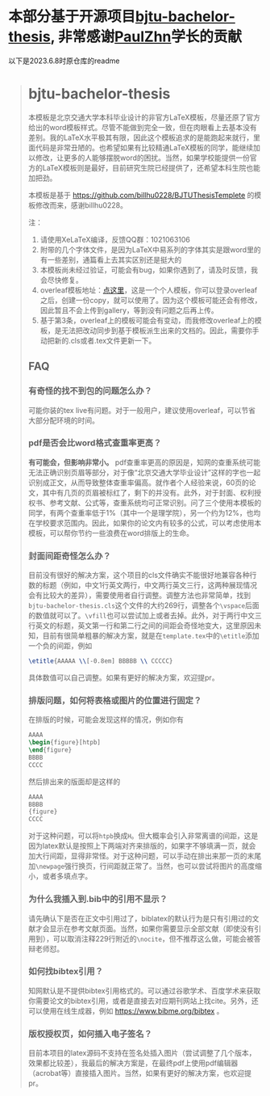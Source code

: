
# 本部分基于开源项目[bjtu-bachelor-thesis](https://github.com/paulzhn/bjtu-bachelor-thesis), 非常感谢[PaulZhn](https://github.com/paulzhn)学长的贡献

以下是2023.6.8时原仓库的readme

># bjtu-bachelor-thesis
>
>本模板是北京交通大学本科毕业设计的非官方LaTeX模板，尽量还原了官方给出的word模板样式。尽管不能做到完全一致，但在肉眼看上去基本没有差别。我的LaTeX水平极其有限，因此这个模板追求的是能跑起来就行，里面代码是非常丑陋的。也希望如果有比较精通LaTeX模板的同学，能继续加以修改，让更多的人能够摆脱word的困扰。当然，如果学校能提供一份官方的LaTeX模板则是最好，目前研究生院已经提供了，还希望本科生院也能加把劲。
>
>本模板是基于 https://github.com/billhu0228/BJTUThesisTemplete 的模板修改而来，感谢billhu0228。
>
>注：
>1. 请使用XeLaTeX编译，反馈QQ群：1021063106
>2. 附带的几个字体文件，是因为LaTeX中易系列的字体其实是跟word里的有一些差别，通篇看上去其实区别还是挺大的
>3. 本模板尚未经过验证，可能会有bug，如果你遇到了，请及时反馈，我会尽快修复。
>4. overleaf模板地址：[点这里](https://www.overleaf.com/read/cjkrjfvczbvc)，这是一个个人模板，你可以登录overleaf之后，创建一份copy，就可以使用了。因为这个模板可能还会有修改，因此暂且不会上传到gallery，等到没有问题之后再上传。
>5. 基于第3条，overleaf上的模板可能会有变动，而我修改overleaf上的模板，是无法把改动同步到基于模板派生出来的文档的。因此，需要你手动把新的.cls或者.tex文件更新一下。
>
>## FAQ
>
>### 有奇怪的找不到包的问题怎么办？
>
>可能你装的tex live有问题。对于一般用户，建议使用overleaf，可以节省大部分配环境的时间。
>
>### pdf是否会比word格式查重率更高？
>
>**有可能会，但影响非常小。** pdf查重率更高的原因是，知网的查重系统可能无法正确识别页眉等部分，对于像“北京交通大学毕业设计”这样的字也一起识别成正文，从而导致整体查重率偏高。就作者个人经验来说，60页的论文，其中有几页的页眉被标红了，剩下的并没有。此外，对于封面、权利授权书、参考文献、公式等，查重系统均可正常识别。问了三个使用本模板的同学，有两个查重率低于1%（其中一个是理学院），另一个约为12%，也均在学校要求范围内。因此，如果你的论文内有较多的公式，可以考虑使用本模板，可以帮你节约一些浪费在word排版上的生命。
>
>### 封面间距奇怪怎么办？
>
>目前没有很好的解决方案，这个项目的cls文件确实不能很好地兼容各种行数的标题（例如，中文1行英文两行，中文两行英文三行，这两种展现情况会有比较大的差异），需要使用者自行调整。调整方法也非常简单，找到`bjtu-bachelor-thesis.cls`这个文件的大约269行，调整各个`\vspace`后面的数值就可以了。`\vfill`也可以尝试加上或者去掉。此外，对于两行中文三行英文的标题，英文第一行和第二行之间的间距会奇怪地变大，这里原因未知，目前有很简单粗暴的解决方案，就是在`template.tex`中的`\etitle`添加一个负的间距，例如
>
>```tex
>\etitle{AAAAA \\[-0.8em] BBBBB \\ CCCCC}
>```
>
>具体数值可以自己调整。如果有更好的解决方案，欢迎提pr。
>
>### 排版问题，如何将表格或图片的位置进行固定？
>
>在排版的时候，可能会发现这样的情况，例如你有
>
>```tex
>AAAA
>\begin{figure}[htpb]
>\end{figure}
>BBBB
>CCCC
>````
>
>然后排出来的版面却是这样的
>
>```tex
>AAAA
>BBBB
>{figure}
>CCCC
>````
>
>对于这种问题，可以将`htpb`换成`H`。但大概率会引入非常离谱的间距，这是因为latex默认是按照上下两端对齐来排版的，如果字不够填满一页，就会加大行间距，显得非常怪。对于这种问题，可以手动在排出来那一页的末尾加`\newpage`强行换页，行间距就正常了。当然，也可以尝试将图片的高度缩小，或者多填点字。
>
>### 为什么我插入到.bib中的引用不显示？
>
>请先确认下是否在正文中引用过了，biblatex的默认行为是只有引用过的文献才会显示在参考文献页面。当然，如果你需要显示全部文献（即使没有引用到），可以取消注释229行附近的`\nocite`，但不推荐这么做，可能会被答辩老师怼。
>
>### 如何找bibtex引用？
>
>知网默认是不提供bibtex引用格式的。可以通过谷歌学术、百度学术来获取你需要论文的bibtex引用，或者是直接去对应期刊网站上找cite。另外，还可以使用在线生成器，例如 https://www.bibme.org/bibtex 。
>
>### 版权授权页，如何插入电子签名？
>
>目前本项目的latex源码不支持在签名处插入图片（尝试调整了几个版本，效果都比较差），我最后的解决方案是，在最终pdf上使用pdf编辑器（acrobat等）直接插入图片。当然，如果有更好的解决方案，也欢迎提pr。

